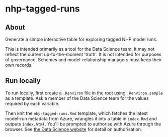 # nhp-tagged-runs

## About

Generate a simple interactive table for exploring tagged NHP model runs.

This is intended primarily as a tool for the Data Science team.
It may not reflect the current up-to-the-moment 'truth'.
It is not intended for purposes of governance. 
Schemes and model-relationship managers must keep their own records.

## Run locally

To run locally, first create a `.Renviron` file in the root using `.Renviron.sample` as a template.
Ask a member of the Data Science team for the values required by each variable.

Then knit the `nhp-tagged-runs.Rmd` template, which fetches the latest model-run metadata from Azure, wrangles it into a table in `index.Rmd` and outputs `index.html`.
You'll be prompted to authorise with Azure through the browser. 
See [the Data Science website](https://the-strategy-unit.github.io/data_science/presentations/2024-05-16_store-data-safely/#/authenticating-to-azure-data-storage) for detail on authorisation.
